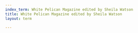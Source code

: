 ```yaml
---
index_term: White Pelican Magazine edited by Sheila Watson
title: White Pelican Magazine edited by Sheila Watson
layout: term

---
```


